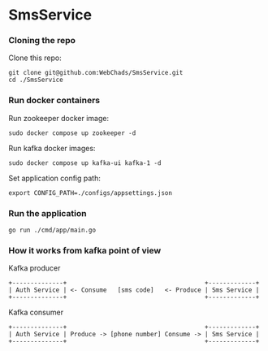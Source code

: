 # SmsService

### Cloning the repo

Clone this repo:
```
git clone git@github.com:WebChads/SmsService.git
cd ./SmsService
```

### Run docker containers

Run zookeeper docker image:
```
sudo docker compose up zookeeper -d
```

Run kafka docker images:
```
sudo docker compose up kafka-ui kafka-1 -d
```

Set application config path:
```
export CONFIG_PATH=./configs/appsettings.json
```

### Run the application

```
go run ./cmd/app/main.go
```

### How it works from kafka point of view

Kafka producer
```
+--------------+                                      +-------------+
| Auth Service | <- Consume   [sms code]   <- Produce | Sms Service |
+--------------+                                      +-------------+
```

Kafka consumer
```
+--------------+                                      +-------------+
| Auth Service | Produce -> [phone number] Consume -> | Sms Service |
+--------------+                                      +-------------+
```

